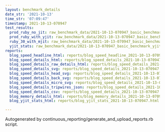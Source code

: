 ```yaml
---
layout: benchmark_details
date_str: '2021-10-13'
time_str: '07:09:47'
timestamp: 2021-10-13-070947
test_results:
  prod_ruby_no_jit: raw_benchmark_data/2021-10-13-070947_basic_benchmark_prod_ruby_no_jit.json
  prod_ruby_with_yjit: raw_benchmark_data/2021-10-13-070947_basic_benchmark_prod_ruby_with_yjit.json
  ruby_30_with_mjit: raw_benchmark_data/2021-10-13-070947_basic_benchmark_ruby_30_with_mjit.json
  yjit_stats: raw_benchmark_data/2021-10-13-070947_basic_benchmark_yjit_stats.json
reports:
  blog_speed_headline_html: reports/blog_speed_headline_2021-10-13-070947.html
  blog_speed_details_html: reports/blog_speed_details_2021-10-13-070947.html
  blog_speed_details_raw_details_html: reports/blog_speed_details_2021-10-13-070947.raw_details.html
  blog_speed_details_svg: reports/blog_speed_details_2021-10-13-070947.svg
  blog_speed_details_head_svg: reports/blog_speed_details_2021-10-13-070947.head.svg
  blog_speed_details_back_svg: reports/blog_speed_details_2021-10-13-070947.back.svg
  blog_speed_details_micro_svg: reports/blog_speed_details_2021-10-13-070947.micro.svg
  blog_speed_details_tripwires_json: reports/blog_speed_details_2021-10-13-070947.tripwires.json
  blog_speed_details_csv: reports/blog_speed_details_2021-10-13-070947.csv
  blog_memory_details_html: reports/blog_memory_details_2021-10-13-070947.html
  blog_yjit_stats_html: reports/blog_yjit_stats_2021-10-13-070947.html

---
```

Autogenerated by continuous_reporting/generate_and_upload_reports.rb script.
